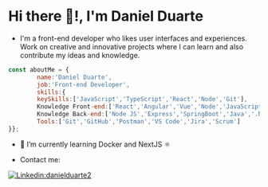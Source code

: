 <h1> Hi there 👋!, I'm Daniel Duarte </h2> 
  
- <p>I'm a front-end developer who likes user interfaces and experiences. Work on creative and innovative projects where I can learn and also contribute my ideas and knowledge.</p>

```javascript
const aboutMe = {
        name:'Daniel Duarte',
        job:'Front-end Developer',
        skills:{
        keySkills:['JavaScript','TypeScript','React','Node','Git'],
        Knowledge Front-end:['React','Angular','Vue','Node','JavaScript','TypeScript','jQuery','HTML','CSS','Sass','Bootstrap','TailwindCSS','Material UI','Prime React','AntDesign'],
        Knowledge Back-end:['Node JS','Express','SpringBoot','Java','.NET','C#', 'SQL Server', 'MySQL', 'MongoDB'],
        Tools:['Git','GitHub','Postman','VS Code','Jira','Scrum']
}};
```

- 🌱 I’m currently learning Docker and NextJS ⚛

- <p>Contact me: </p>

[![Linkedin:danielduarte2](https://img.shields.io/badge/-danielduarte2-blue?style=flat-square&logo=Linkedin&logoColor=white&link=https://www.linkedin.com/in/danielduarte2/)](https://www.linkedin.com/in/danielduarte2/)
